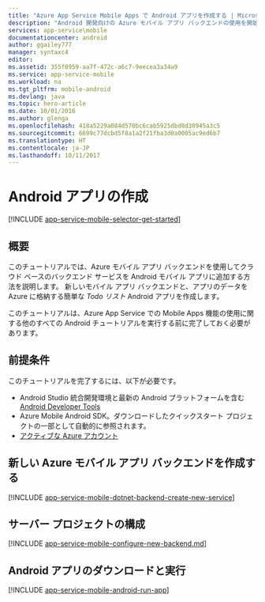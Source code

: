 ```yaml
---
title: "Azure App Service Mobile Apps で Android アプリを作成する | Microsoft Docs"
description: "Android 開発向けの Azure モバイル アプリ バックエンドの使用を開始するには、このチュートリアルに従ってください。"
services: app-service\mobile
documentationcenter: android
author: ggailey777
manager: syntaxc4
editor: 
ms.assetid: 355f0959-aa7f-472c-a6c7-9eecea3a34a9
ms.service: app-service-mobile
ms.workload: na
ms.tgt_pltfrm: mobile-android
ms.devlang: java
ms.topic: hero-article
ms.date: 10/01/2016
ms.author: glenga
ms.openlocfilehash: 418a5229a084d570bc6cab5925dbd8d30945a3c5
ms.sourcegitcommit: 6699c77dcbd5f8a1a2f21fba3d0a0005ac9ed6b7
ms.translationtype: HT
ms.contentlocale: ja-JP
ms.lasthandoff: 10/11/2017
---
```

# <a name="create-an-android-app"></a>Android アプリの作成
[!INCLUDE [app-service-mobile-selector-get-started](../../includes/app-service-mobile-selector-get-started.md)]

## <a name="overview"></a>概要
このチュートリアルでは、Azure モバイル アプリ バックエンドを使用してクラウド ベースのバックエンド サービスを Android モバイル アプリに追加する方法を説明します。  新しいモバイル アプリ バックエンドと、アプリのデータを Azure に格納する簡単な *Todo リスト* Android アプリを作成します。

このチュートリアルは、Azure App Service での Mobile Apps 機能の使用に関する他のすべての Android チュートリアルを実行する前に完了しておく必要があります。

## <a name="prerequisites"></a>前提条件
このチュートリアルを完了するには、以下が必要です。

* Android Studio 統合開発環境と最新の Android プラットフォームを含む [Android Developer Tools](https://developer.android.com/sdk/index.html)
* Azure Mobile Android SDK。ダウンロードしたクイックスタート プロジェクトの一部として自動的に参照されます。
* [アクティブな Azure アカウント](https://azure.microsoft.com/pricing/free-trial/)

## <a name="create-a-new-azure-mobile-app-backend"></a>新しい Azure モバイル アプリ バックエンドを作成する
[!INCLUDE [app-service-mobile-dotnet-backend-create-new-service](../../includes/app-service-mobile-dotnet-backend-create-new-service.md)]

## <a name="configure-the-server-project"></a>サーバー プロジェクトの構成
[!INCLUDE [app-service-mobile-configure-new-backend.md](../../includes/app-service-mobile-configure-new-backend.md)]

## <a name="download-and-run-the-android-app"></a>Android アプリのダウンロードと実行
[!INCLUDE [app-service-mobile-android-run-app](../../includes/app-service-mobile-android-run-app.md)]

<!-- URLs -->
[Azure portal]: https://portal.azure.com/
[Visual Studio Community 2013]: https://go.microsoft.com/fwLink/p/?LinkID=534203
